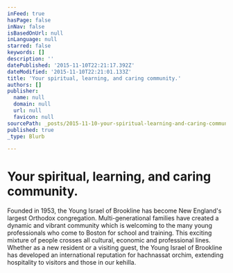 ```yaml
---
inFeed: true
hasPage: false
inNav: false
isBasedOnUrl: null
inLanguage: null
starred: false
keywords: []
description: ''
datePublished: '2015-11-10T22:21:17.392Z'
dateModified: '2015-11-10T22:21:01.133Z'
title: 'Your spiritual, learning, and caring community.'
authors: []
publisher:
  name: null
  domain: null
  url: null
  favicon: null
sourcePath: _posts/2015-11-10-your-spiritual-learning-and-caring-community.md
published: true
_type: Blurb

---
```

# Your spiritual, learning, and caring community.

Founded in 1953, the Young Israel of Brookline has become New England's largest Orthodox congregation. Multi-generational families have created a dynamic and vibrant community which is welcoming to the many young professionals who come to Boston for school and training. This exciting mixture of people crosses all cultural, economic and professional lines. Whether as a new resident or a visiting guest, the Young Israel of Brookline has developed an international reputation for hachnassat orchim, extending hospitality to visitors and those in our kehilla.